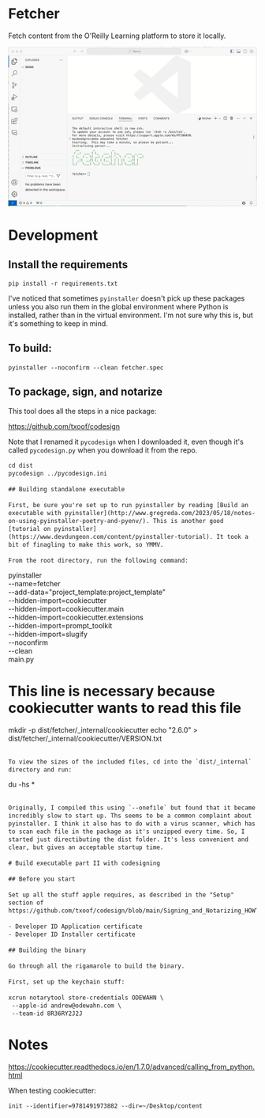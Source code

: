# Fetcher

Fetch content from the O'Reilly Learning platform to store it locally.

![animation](./site/fetcher.gif)

# Development

## Install the requirements

```
pip install -r requirements.txt
```

I've noticed that sometimes `pyinstaller` doesn't pick up these packages unless you also run them in the global environment where Python is installed, rather than in the virtual environment. I'm not sure why this is, but it's something to keep in mind.

## To build:

```
pyinstaller --noconfirm --clean fetcher.spec
```

## To package, sign, and notarize

This tool does all the steps in a nice package:

https://github.com/txoof/codesign

Note that I renamed it `pycodesign` when I downloaded it, even though it's called `pycodesign.py` when you download it from the repo.

```
cd dist
pycodesign ../pycodesign.ini

## Building standalone executable

First, be sure you're set up to run pyinstaller by reading [Build an executable with pyinstaller](http://www.gregreda.com/2023/05/18/notes-on-using-pyinstaller-poetry-and-pyenv/). This is another good [tutorial on pyinstaller](https://www.devdungeon.com/content/pyinstaller-tutorial). It took a bit of finagling to make this work, so YMMV.

From the root directory, run the following command:

```

pyinstaller \
 --name=fetcher \
 --add-data="project_template:project_template" \
 --hidden-import=cookiecutter \
 --hidden-import=cookiecutter.main \
 --hidden-import=cookiecutter.extensions \
 --hidden-import=prompt_toolkit \
 --hidden-import=slugify \
 --noconfirm \
 --clean \
 main.py

# This line is necessary because cookiecutter wants to read this file

mkdir -p dist/fetcher/\_internal/cookiecutter
echo "2.6.0" > dist/fetcher/\_internal/cookiecutter/VERSION.txt

```

To view the sizes of the included files, cd into the `dist/_internal` directory and run:

```

du -hs \*

```

Originally, I compiled this using `--onefile` but found that it became incredibly slow to start up. Ths seems to be a common complaint about pyinstaller. I think it also has to do with a virus scanner, which has to scan each file in the package as it's unzipped every time. So, I started just directibuting the dist folder. It's less convenient and clear, but gives an acceptable startup time.

# Build executable part II with codesigning

## Before you start

Set up all the stuff apple requires, as described in the "Setup" section of https://github.com/txoof/codesign/blob/main/Signing_and_Notarizing_HOWTO.md:

- Developer ID Application certificate
- Developer ID Installer certificate

## Building the binary

Go through all the rigamarole to build the binary.

First, set up the keychain stuff:

xcrun notarytool store-credentials ODEWAHN \
 --apple-id andrew@odewahn.com \
 --team-id 8R36RY2J2J

```

# Notes

https://cookiecutter.readthedocs.io/en/1.7.0/advanced/calling_from_python.html

When testing cookiecutter:

```
init --identifier=9781491973882 --dir=~/Desktop/content
```
